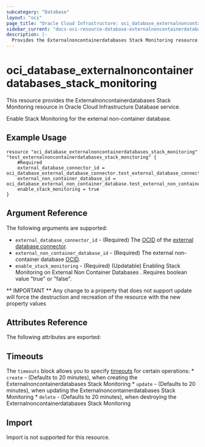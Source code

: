 ```yaml
---
subcategory: "Database"
layout: "oci"
page_title: "Oracle Cloud Infrastructure: oci_database_externalnoncontainerdatabases_stack_monitoring"
sidebar_current: "docs-oci-resource-database-externalnoncontainerdatabases_stack_monitoring"
description: |-
  Provides the Externalnoncontainerdatabases Stack Monitoring resource in Oracle Cloud Infrastructure Database service
---
```


# oci_database_externalnoncontainerdatabases_stack_monitoring
This resource provides the Externalnoncontainerdatabases Stack Monitoring resource in Oracle Cloud Infrastructure Database service.

Enable Stack Monitoring for the external non-container database.


## Example Usage

```hcl
resource "oci_database_externalnoncontainerdatabases_stack_monitoring" "test_externalnoncontainerdatabases_stack_monitoring" {
	#Required
	external_database_connector_id = oci_database_external_database_connector.test_external_database_connector.id
	external_non_container_database_id = oci_database_external_non_container_database.test_external_non_container_database.id
	enable_stack_monitoring = true
}
```

## Argument Reference

The following arguments are supported:

* `external_database_connector_id` - (Required) The [OCID](https://docs.cloud.oracle.com/iaas/Content/General/Concepts/identifiers.htm) of the [external database connector](https://docs.cloud.oracle.com/iaas/api/#/en/database/latest/datatypes/CreateExternalDatabaseConnectorDetails).
* `external_non_container_database_id` - (Required) The external non-container database [OCID](https://docs.cloud.oracle.com/iaas/Content/General/Concepts/identifiers.htm).
* `enable_stack_monitoring`  -  (Required) (Updatable) Enabling Stack Monitoring on External Non Container Databases . Requires boolean value "true" or "false".


** IMPORTANT **
Any change to a property that does not support update will force the destruction and recreation of the resource with the new property values

## Attributes Reference

The following attributes are exported:


## Timeouts


The `timeouts` block allows you to specify [timeouts](https://registry.terraform.io/providers/oracle/oci/latest/docs/guides/changing_timeouts) for certain operations:
	* `create` - (Defaults to 20 minutes), when creating the Externalnoncontainerdatabases Stack Monitoring
	* `update` - (Defaults to 20 minutes), when updating the Externalnoncontainerdatabases Stack Monitoring
	* `delete` - (Defaults to 20 minutes), when destroying the Externalnoncontainerdatabases Stack Monitoring


## Import

Import is not supported for this resource.

